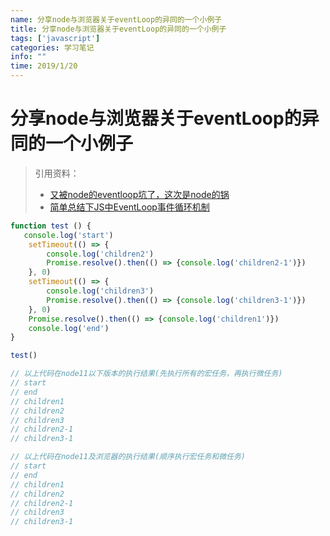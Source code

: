 ```yaml
---
name: 分享node与浏览器关于eventLoop的异同的一个小例子
title: 分享node与浏览器关于eventLoop的异同的一个小例子
tags: ['javascript']
categories: 学习笔记
info: ""
time: 2019/1/20
---
```


# 分享node与浏览器关于eventLoop的异同的一个小例子

> 引用资料：
>
> - [又被node的eventloop坑了，这次是node的锅](https://juejin.im/post/5c3e8d90f265da614274218a)
> - [简单总结下JS中EventLoop事件循环机制](https://www.cnblogs.com/hanzhecheng/p/9046144.html)

```javascript
function test () {
   console.log('start')
    setTimeout(() => {
        console.log('children2')
        Promise.resolve().then(() => {console.log('children2-1')})
    }, 0)
    setTimeout(() => {
        console.log('children3')
        Promise.resolve().then(() => {console.log('children3-1')})
    }, 0)
    Promise.resolve().then(() => {console.log('children1')})
    console.log('end') 
}

test()

// 以上代码在node11以下版本的执行结果(先执行所有的宏任务，再执行微任务)
// start
// end
// children1
// children2
// children3
// children2-1
// children3-1

// 以上代码在node11及浏览器的执行结果(顺序执行宏任务和微任务)
// start
// end
// children1
// children2
// children2-1
// children3
// children3-1
```

